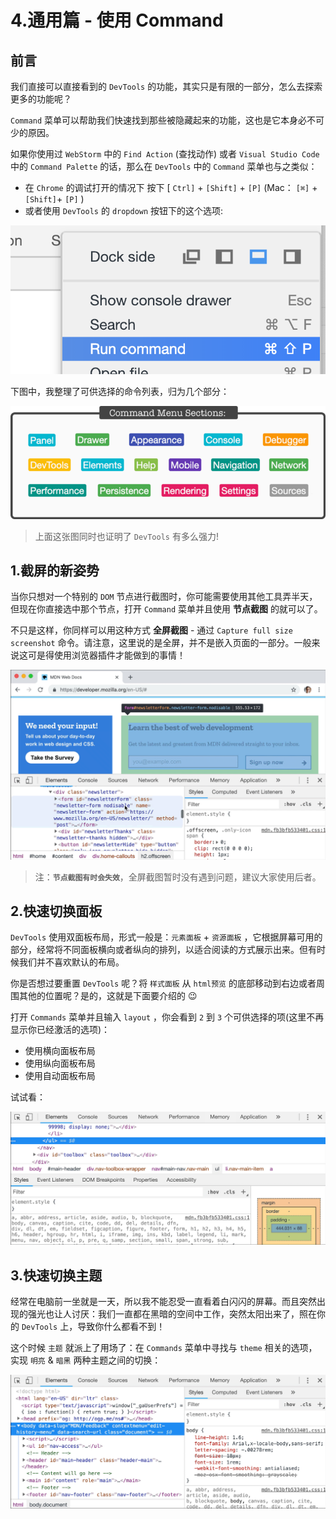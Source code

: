 # 4.通用篇 - 使用 Command

## 前言

我们直接可以直接看到的 `DevTools` 的功能，其实只是有限的一部分，怎么去探索更多的功能呢？

`Command`  菜单可以帮助我们快速找到那些被隐藏起来的功能，这也是它本身必不可少的原因。

如果你使用过 `WebStorm` 中的 `Find Action` (查找动作) 或者 `Visual Studio Code` 中的 `Command Palette` 的话，那么在 `DevTools` 中的 `Command` 菜单也与之类似：

- 在 `Chrome` 的调试打开的情况下 按下 [ `Ctrl]` + `[Shift]` + `[P]` (Mac： `[⌘]` + `[Shift]`+ `[P]` )
- 或者使用 `DevTools` 的 `dropdown` 按钮下的这个选项:

![](./images/fd4fea2f1307b7ad12933521b1ffb6ff.png )

下图中，我整理了可供选择的命令列表，归为几个部分：

![](./images/d6c0656333cb36d9420c244bae930538.png )

> 上面这张图同时也证明了 `DevTools` 有多么强力!

## 1.截屏的新姿势

当你只想对一个特别的 `DOM` 节点进行截图时，你可能需要使用其他工具弄半天，但现在你直接选中那个节点，打开 `Command` 菜单并且使用 **节点截图** 的就可以了。

不只是这样，你同样可以用这种方式 **全屏截图**  - 通过 `Capture full size screenshot` 命令。请注意，这里说的是全屏，并不是嵌入页面的一部分。一般来说这可是得使用浏览器插件才能做到的事情！

![](./images/0d6b9891c1bfef1d78c011d02f5abb6e.png )

> 注：**`节点截图有时会失效`**，全屏截图暂时没有遇到问题，建议大家使用后者。

## 2.快速切换面板

`DevTools` 使用双面板布局，形式一般是：`元素面板` + `资源面板` ，它根据屏幕可用的部分，经常将不同面板横向或者纵向的排列，以适合阅读的方式展示出来。但有时候我们并不喜欢默认的布局。

你是否想过要重置 `DevTools` 呢？将 `样式面板` 从 `html预览` 的底部移动到右边或者周围其他的位置呢？是的，这就是下面要介绍的 😉

打开 `Commands` 菜单并且输入 `layout` ，你会看到 `2` 到 `3` 个可供选择的项(这里不再显示你已经激活的选项)：

- 使用横向面板布局
- 使用纵向面板布局
- 使用自动面板布局

试试看：

![](./images/f277e5a5dfd3e3777c5b7a63cecbd0ea.png )

## 3.快速切换主题

经常在电脑前一坐就是一天，所以我不能忍受一直看着白闪闪的屏幕。而且突然出现的强光也让人讨厌：我们一直都在黑暗的空间中工作，突然太阳出来了，照在你的 `DevTools` 上，导致你什么都看不到！

这个时候 `主题` 就派上了用场了：在 `Commands` 菜单中寻找与 `theme` 相关的选项，实现 `明亮` & `暗黑` 两种主题之间的切换：

![](./images/a7756dcc42b59386e83f4be558633769.png )